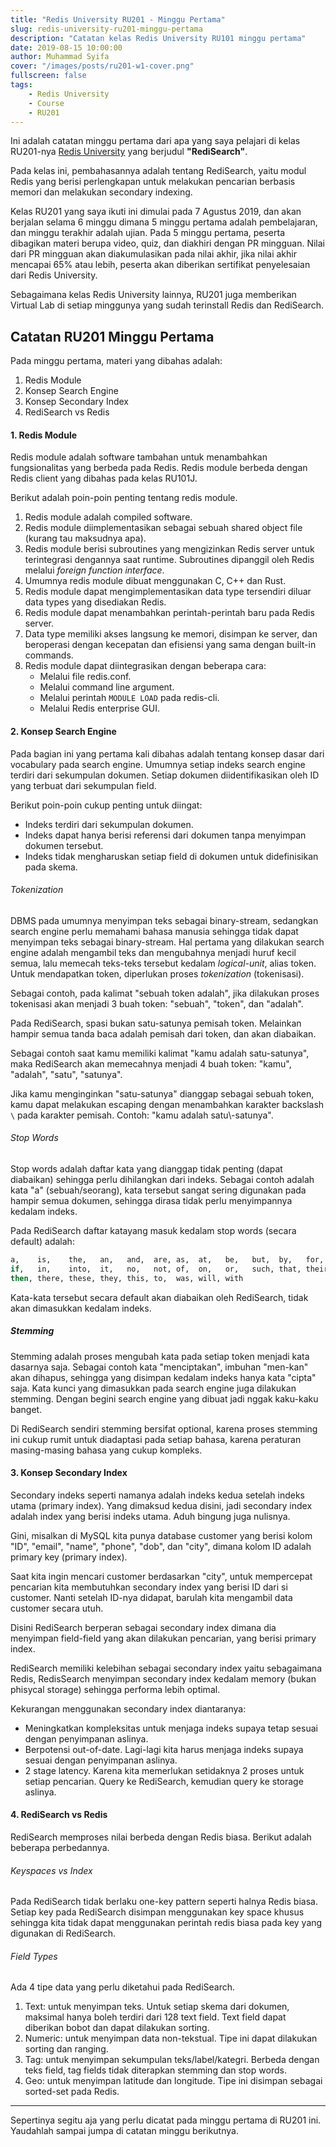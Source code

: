 ```yaml
---
title: "Redis University RU201 - Minggu Pertama"
slug: redis-university-ru201-minggu-pertama
description: "Catatan kelas Redis University RU101 minggu pertama"
date: 2019-08-15 10:00:00
author: Muhammad Syifa
cover: "/images/posts/ru201-w1-cover.png"
fullscreen: false
tags:
    - Redis University
    - Course
    - RU201
---
```


Ini adalah catatan minggu pertama dari apa yang saya pelajari di kelas RU201-nya [Redis University](https://university.redislabs.com) yang berjudul **"RediSearch"**.

Pada kelas ini, pembahasannya adalah tentang RediSearch, yaitu modul Redis yang berisi perlengkapan untuk melakukan pencarian berbasis memori dan melakukan secondary indexing.

Kelas RU201 yang saya ikuti ini dimulai pada 7 Agustus 2019, dan akan berjalan selama 6 minggu
dimana 5 minggu pertama adalah pembelajaran, dan minggu terakhir adalah ujian.
Pada 5 minggu pertama, peserta dibagikan materi berupa video, quiz, dan diakhiri dengan PR mingguan.
Nilai dari PR mingguan akan diakumulasikan pada nilai akhir, jika nilai akhir mencapai 65% atau lebih, peserta akan diberikan sertifikat penyelesaian dari Redis University.

Sebagaimana kelas Redis University lainnya, RU201 juga memberikan Virtual Lab di setiap minggunya yang sudah terinstall Redis dan RediSearch.

## Catatan RU201 Minggu Pertama

Pada minggu pertama, materi yang dibahas adalah:

1. Redis Module
2. Konsep Search Engine
3. Konsep Secondary Index
4. RediSearch vs Redis

#### 1. Redis Module

Redis module adalah software tambahan untuk menambahkan fungsionalitas yang berbeda pada Redis.
Redis module berbeda dengan Redis client yang dibahas pada kelas RU101J.

Berikut adalah poin-poin penting tentang redis module.

1. Redis module adalah compiled software.
2. Redis module diimplementasikan sebagai sebuah shared object file (kurang tau maksudnya apa).
3. Redis module berisi subroutines yang mengizinkan Redis server untuk terintegrasi dengannya saat runtime. Subroutines dipanggil oleh Redis melalui _foreign function interface_.
4. Umumnya redis module dibuat menggunakan C, C++ dan Rust.
5. Redis module dapat mengimplementasikan data type tersendiri diluar data types yang disediakan Redis.
6. Redis module dapat menambahkan perintah-perintah baru pada Redis server.
7. Data type memiliki akses langsung ke memori, disimpan ke server, dan beroperasi dengan kecepatan dan efisiensi yang sama dengan built-in commands.
8. Redis module dapat diintegrasikan dengan beberapa cara:
   * Melalui file redis.conf.
   * Melalui command line argument.
   * Melalui perintah `MODULE LOAD` pada redis-cli.
   * Melalui Redis enterprise GUI.

#### 2. Konsep Search Engine

Pada bagian ini yang pertama kali dibahas adalah tentang konsep dasar dari vocabulary pada search engine.
Umumnya setiap indeks search engine terdiri dari sekumpulan dokumen. Setiap dokumen diidentifikasikan oleh ID yang terbuat dari sekumpulan field.

Berikut poin-poin cukup penting untuk diingat:

* Indeks terdiri dari sekumpulan dokumen.
* Indeks dapat hanya berisi referensi dari dokumen tanpa menyimpan dokumen tersebut.
* Indeks tidak mengharuskan setiap field di dokumen untuk didefinisikan pada skema.

###### Tokenization

DBMS pada umumnya menyimpan teks sebagai binary-stream, sedangkan search engine perlu memahami bahasa manusia
sehingga tidak dapat menyimpan teks sebagai binary-stream. Hal pertama yang dilakukan search engine adalah
mengambil teks dan mengubahnya menjadi huruf kecil semua, lalu memecah teks-teks tersebut kedalam _logical-unit_, alias token. Untuk mendapatkan token, diperlukan proses _tokenization_ (tokenisasi).

Sebagai contoh, pada kalimat "sebuah token adalah", jika dilakukan proses tokenisasi akan menjadi 3 buah token:
"sebuah", "token", dan "adalah".

Pada RediSearch, spasi bukan satu-satunya pemisah token. Melainkan hampir semua tanda baca adalah pemisah dari token, dan akan diabaikan.

Sebagai contoh saat kamu memiliki kalimat "kamu adalah satu-satunya", maka RediSearch akan memecahnya menjadi 4 buah token: "kamu", "adalah", "satu", "satunya".

Jika kamu menginginkan "satu-satunya" dianggap sebagai sebuah token, kamu dapat melakukan escaping dengan menambahkan karakter backslash `\` pada karakter pemisah. Contoh: "kamu adalah satu\\-satunya".

###### Stop Words

Stop words adalah daftar kata yang dianggap tidak penting (dapat diabaikan) sehingga perlu dihilangkan dari indeks.
Sebagai contoh adalah kata "a" (sebuah/seorang), kata tersebut sangat sering digunakan pada hampir semua dokumen, sehingga dirasa tidak perlu menyimpannya kedalam indeks.

Pada RediSearch daftar katayang masuk kedalam stop words (secara default) adalah:

```bash
a,    is,    the,   an,   and,  are, as,  at,   be,   but,  by,   for,
if,   in,    into,  it,   no,   not, of,  on,   or,   such, that, their,
then, there, these, they, this, to,  was, will, with
```

Kata-kata tersebut secara default akan diabaikan oleh RediSearch, tidak akan dimasukkan kedalam indeks.

##### Stemming

Stemming adalah proses mengubah kata pada setiap token menjadi kata dasarnya saja. Sebagai contoh kata "menciptakan", imbuhan "men-kan" akan dihapus, sehingga yang disimpan kedalam indeks hanya kata "cipta" saja. Kata kunci yang dimasukkan pada search engine juga dilakukan stemming. Dengan begini search engine yang dibuat jadi nggak kaku-kaku banget.

Di RediSearch sendiri stemming bersifat optional, karena proses stemming ini cukup rumit untuk diadaptasi pada setiap bahasa, karena peraturan masing-masing bahasa yang cukup kompleks.


#### 3. Konsep Secondary Index

Secondary indeks seperti namanya adalah indeks kedua setelah indeks utama (primary index). Yang dimaksud kedua disini, jadi secondary index adalah index yang berisi indeks utama. Aduh bingung juga nulisnya.

Gini, misalkan di MySQL kita punya database customer yang berisi kolom "ID", "email", "name", "phone", "dob", dan "city", dimana kolom ID adalah primary key (primary index).

Saat kita ingin mencari customer berdasarkan "city", untuk mempercepat pencarian kita membutuhkan secondary index yang berisi ID dari si customer. Nanti setelah ID-nya didapat, barulah kita mengambil data customer secara utuh.

Disini RediSearch berperan sebagai secondary index dimana dia menyimpan field-field yang akan dilakukan pencarian, yang berisi primary index.

RediSearch memiliki kelebihan sebagai secondary index yaitu sebagaimana Redis, RedisSearch menyimpan secondary index kedalam memory (bukan phisycal storage) sehingga performa lebih optimal.

Kekurangan menggunakan secondary index diantaranya:

* Meningkatkan kompleksitas untuk menjaga indeks supaya tetap sesuai dengan penyimpanan aslinya.
* Berpotensi out-of-date. Lagi-lagi kita harus menjaga indeks supaya sesuai dengan penyimpanan aslinya.
* 2 stage latency. Karena kita memerlukan setidaknya 2 proses untuk setiap pencarian. Query ke RediSearch, kemudian query ke storage aslinya.

#### 4. RediSearch vs Redis

RediSearch memproses nilai berbeda dengan Redis biasa. Berikut adalah beberapa perbedannya.

###### Keyspaces vs Index

Pada RediSearch tidak berlaku one-key pattern seperti halnya Redis biasa. Setiap key pada RediSearch disimpan menggunakan key space khusus sehingga kita tidak dapat menggunakan perintah redis biasa pada key yang digunakan di RediSearch.

###### Field Types

Ada 4 tipe data yang perlu diketahui pada RediSearch.

1. Text: untuk menyimpan teks. Untuk setiap skema dari dokumen, maksimal hanya boleh terdiri dari 128 text field. Text field dapat diberikan bobot dan dapat dilakukan sorting.
2. Numeric: untuk menyimpan data non-tekstual. Tipe ini dapat dilakukan sorting dan ranging. 
3. Tag: untuk menyimpan sekumpulan teks/label/kategri. Berbeda dengan teks field, tag fields tidak diterapkan stemming dan stop words.
4. Geo: untuk menyimpan latitude dan longitude. Tipe ini disimpan sebagai sorted-set pada Redis.

---

Sepertinya segitu aja yang perlu dicatat pada minggu pertama di RU201 ini. Yaudahlah sampai jumpa di catatan minggu berikutnya.

